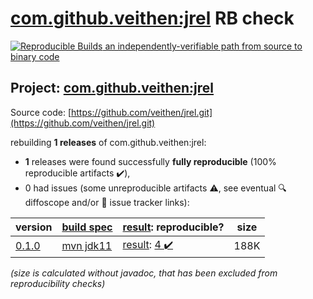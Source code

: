 [com.github.veithen:jrel](https://central.sonatype.com/artifact/com.github.veithen/jrel/versions) RB check
=======

[![Reproducible Builds](https://reproducible-builds.org/images/logos/rb.svg) an independently-verifiable path from source to binary code](https://reproducible-builds.org/)

## Project: [com.github.veithen:jrel](https://central.sonatype.com/artifact/com.github.veithen/jrel/versions)

Source code: [https://github.com/veithen/jrel.git](https://github.com/veithen/jrel.git)

rebuilding **1 releases** of com.github.veithen:jrel:
- **1** releases were found successfully **fully reproducible** (100% reproducible artifacts :heavy_check_mark:),
- 0 had issues (some unreproducible artifacts :warning:, see eventual :mag: diffoscope and/or :memo: issue tracker links):

| version | [build spec](/BUILDSPEC.md) | [result](https://reproducible-builds.org/docs/jvm/): reproducible? | size |
| -- | --------- | ------ | -- |
| [0.1.0](https://central.sonatype.com/artifact/com.github.veithen/jrel/0.1.0/pom) | [mvn jdk11](jrel-0.1.0.buildspec) | [result](jrel-0.1.0.buildinfo): [4 :heavy_check_mark: ](jrel-0.1.0.buildcompare) | 188K |

<i>(size is calculated without javadoc, that has been excluded from reproducibility checks)</i>
